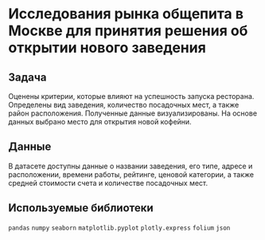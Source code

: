 # Исследования рынка общепита в Москве для принятия решения об открытии нового заведения

## Задача
Оценены критерии, которые влияют на успешность запуска ресторана. Определены вид заведения, количество посадочных мест, а также район расположения. Полученные данные визуализированы. На основе данных выбрано место для открытия новой кофейни.

## Данные
В датасете доступны данные о названии заведения, его типе, адресе и расположении, времени работы, рейтинге, ценовой категории, а также средней стоимости счета и количестве посадочных мест. 

## Используемые библиотеки
`pandas`
`numpy`
`seaborn`
`matplotlib.pyplot`
`plotly.express`
`folium`
`json`
